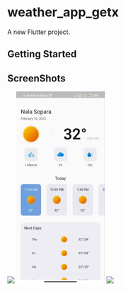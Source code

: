 # weather_app_getx

A new Flutter project.

## Getting Started

## ScreenShots

<img src="image/image3.png" width="200">  <img src="image/image.png" width="200">  <img src="image/image2.png" width="200"> 
